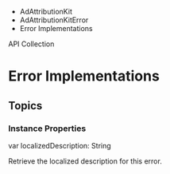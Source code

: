 

- AdAttributionKit
- AdAttributionKitError
-  Error Implementations 

API Collection

# Error Implementations

## Topics

### Instance Properties

var localizedDescription: String

Retrieve the localized description for this error.

